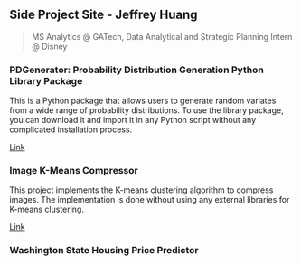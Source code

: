## Side Project Site - Jeffrey Huang
> MS Analytics @ GATech, Data Analytical and Strategic Planning Intern @ Disney

### PDGenerator: Probability Distribution Generation Python Library Package
This is a Python package that allows users to generate random variates from a wide range of probability distributions. To use the library package, you can download it and import it in any Python script without any complicated installation process.

[Link](https://github.com/jhuang678/Distribution_Generator)

### Image K-Means Compressor
This project implements the K-means clustering algorithm to compress images. The implementation is done without using any external libraries for K-means clustering.

[Link](https://github.com/jhuang678/Image_Compression)


### Washington State Housing Price Predictor


